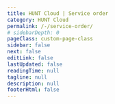 ```yaml
---
title: HUNT Cloud | Service order
category: HUNT Cloud
permalink: /-/service-order/
# sidebarDepth: 0
pageClass: custom-page-class
sidebar: false
next: false
editLink: false
lastUpdated: false
readingTime: null
tagline: null
description: null
footerHtml: false
---
```


<!-- Local testing with direct URL: http://localhost:8080/-/service-order/?open= -->

<AgreementForm />



<style scoped>

.theme-default-content {
  max-width: none !important;
  padding: 0 !important;
}

</style>
